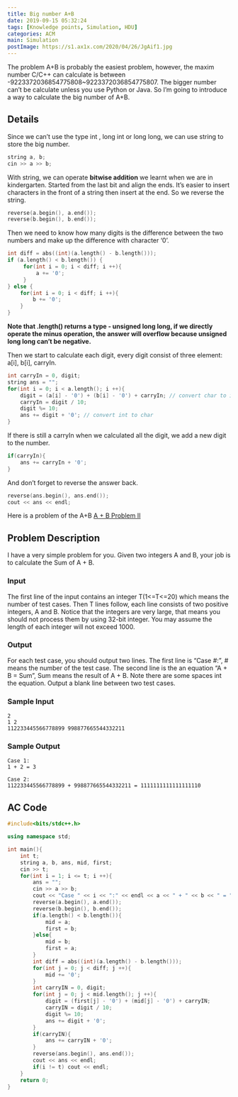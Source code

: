 ```yaml
---
title: Big number A+B
date: 2019-09-15 05:32:24
tags: [Knowledge points, Simulation, HDU]
categories: ACM
main: Simulation
postImage: https://s1.ax1x.com/2020/04/26/JgAif1.jpg
---
```


The problem A+B is probably the easiest problem, however, the maxim number C/C++ can calculate is between -9223372036854775808~9223372036854775807. The bigger number can’t be calculate unless you use Python or Java. So I’m going to introduce a way to calculate the big number of A+B.

<!--more-->

## Details

Since we can’t use the type int , long int or long long, we can use string to store the big number.

```c++
string a, b;
cin >> a >> b;
```

With string, we can operate **bitwise addition** we learnt when we are in kindergarten. Started from the last bit and align the ends. It’s easier to insert characters in the front of a string then insert at the end. So we reverse the string.

```c++
reverse(a.begin(), a.end());
reverse(b.begin(), b.end());
```

Then we need to know how many digits is the difference between the two numbers and make up the difference with character ‘0’.

```c++
int diff = abs((int)(a.length() - b.length()));
if (a.length() < b.length()) {
     for(int i = 0; i < diff; i ++){
         a += '0';
     }   
} else {
    for(int i = 0; i < diff; i ++){
        b += '0';
    } 
}
```

**Note that .length() returns a type - unsigned long long, if we directly operate the minus operation, the answer will overflow because unsigned long long can’t be negative.**

Then we start to calculate each digit, every digit consist of three element: a[i], b[i], carryIn.

```c++
int carryIn = 0, digit;
string ans = "";
for(int i = 0; i < a.length(); i ++){
    digit = (a[i] - '0') + (b[i] - '0') + carryIn; // convert char to int
    carryIn = digit / 10;
    digit %= 10;
    ans += digit + '0'; // convert int to char
} 
```

If there is still a carryIn when we calculated all the digit, we add a new digit to the number.

```c++
if(carryIn){
    ans += carryIn + '0';
}
```

And don’t forget to reverse the answer back.

```c++
reverse(ans.begin(), ans.end());
cout << ans << endl;
```

Here is a problem of the A+B [A + B Problem II](http://acm.hdu.edu.cn/showproblem.php?pid=1002)

## Problem Description

I have a very simple problem for you. Given two integers A and B, your job is to calculate the Sum of A + B.

### Input

The first line of the input contains an integer T(1<=T<=20) which means the number of test cases. Then T lines follow, each line consists of two positive integers, A and B. Notice that the integers are very large, that means you should not process them by using 32-bit integer. You may assume the length of each integer will not exceed 1000.

### Output

For each test case, you should output two lines. The first line is “Case #:”, # means the number of the test case. The second line is the an equation “A + B = Sum”, Sum means the result of A + B. Note there are some spaces int the equation. Output a blank line between two test cases.

### Sample Input

```
2
1 2
112233445566778899 998877665544332211
```

### Sample Output

```
Case 1:
1 + 2 = 3

Case 2:
112233445566778899 + 998877665544332211 = 1111111111111111110
```

## AC Code

```c++
#include<bits/stdc++.h>

using namespace std;

int main(){
	int t; 
	string a, b, ans, mid, first;
	cin >> t;
	for(int i = 1; i <= t; i ++){
		ans = "";
		cin >> a >> b;
        cout << "Case " << i << ":" << endl << a << " + " << b << " = ";
		reverse(a.begin(), a.end());
        reverse(b.begin(), b.end());
        if(a.length() < b.length()){
            mid = a;
            first = b;
        }else{
            mid = b;
            first = a;
        }
        int diff = abs((int)(a.length() - b.length()));
        for(int j = 0; j < diff; j ++){
            mid += '0';
        }    
        int carryIN = 0, digit;
        for(int j = 0; j < mid.length(); j ++){
            digit = (first[j] - '0') + (mid[j] - '0') + carryIN;
            carryIN = digit / 10;
            digit %= 10;
            ans += digit + '0';
        } 
        if(carryIN){
            ans += carryIN + '0';
        }
        reverse(ans.begin(), ans.end());
		cout << ans << endl;
		if(i != t) cout << endl;
	}
	return 0;
}
```